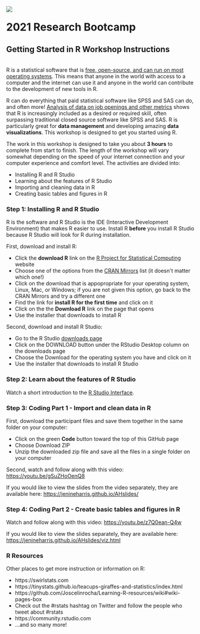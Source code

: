<img src = "https://academichive.com/wp-content/uploads/2017/01/HIVE-001-300x142.png" align = "left"> 

# 2021 Research Bootcamp

## Getting Started in R Workshop Instructions


<br>R is a statistical software that is <a href = "https://www.r-project.org">free, open-source, and can run on most operating systems</a>. This means that anyone in the world with access to a computer and the internet can use it and anyone in the world can contribute to the development of new tools in R. 

R can do everything that paid statistical software like SPSS and SAS can do, and often more! <a href = "http://r4stats.com/2019/05/28/data-science-jobs-report-2019-python-way-up-tensorflow-growing-rapidly-r-use-double-sas/">Analysis of data on job openings and other metrics</a> shows that R is increasingly included as a desired or required skill, often surpassing traditional closed source software like SPSS and SAS. R is particularly great for **data management** and developing amazing **data visualizations**. This workshop is designed to get you started using R. 

The work in this workshop is designed to take you about **3 hours** to complete from start to finish. The length of the workshop will vary somewhat depending on the speed of your internet connection and your computer experience and comfort level. The activities are divided into:

<ul>
  <li> Installing R and R Studio
  <li> Learning about the features of R Studio
  <li> Importing and cleaning data in R
  <li> Creating basic tables and figures in R 
</ul>


### Step 1: Installing R and R Studio

R is the software and R Studio is the IDE (Interactive Development Environment) that makes R easier to use. Install R **before** you install R Studio because R Studio will look for R during installation.

First, download and install R:

<ul>
  <li> Click the <b>download R</b> link on the <a href = "https://www.r-project.org">R Project for Statistical Computing</a> website
  <li> Choose one of the options from the <a href = "https://cran.r-project.org/mirrors.html">CRAN Mirrors</a> list (it doesn't matter which one!)
  <li> Click on the download that is appopropriate for your operating system, Linux, Mac, or Windows; if you are not given this option, go back to the CRAN Mirrors and try a different one
  <li> Find the link for <b>install R for the first time</b> and click on it
  <li> Click on the the <b>Download R</b> link on the page that opens
  <li> Use the installer that downloads to install R 
</ul>

Second, download and install R Studio:

<ul>
  <li> Go to the R Studio <a href = "https://rstudio.com/products/rstudio/download/"> downloads page</a> 
  <li> Click on the DOWNLOAD button under the RStudio Desktop column on the downloads page
  <li> Choose the Download for the operating system you have and click on it  
  <li> Use the installer that downloads to install R Studio 
</ul>

### Step 2: Learn about the features of R Studio 

Watch a short introduction to the <a href = "https://youtu.be/6bZGlHmssPI">R Studio Interface</a>.

### Step 3: Coding Part 1 - Import and clean data in R

First, download the participant files and save them together in the same folder on your computer:

<ul>
  <li> Click on the green <b>Code</b> button toward the top of this GitHub page 
  <li> Choose Download ZIP
  <li> Unzip the downloaded zip file and save all the files in a single folder on your computer 
</ul>

Second, watch and follow along with this video: https://youtu.be/gSuZHoOenQ8

If you would like to view the slides from the video separately, they are available here: https://jenineharris.github.io/AHslides/

### Step 4: Coding Part 2 - Create basic tables and figures in R

Watch and follow along with this video: https://youtu.be/z7Q0ean-Q4w

If you would like to view the slides separately, they are available here: https://jenineharris.github.io/AHslides/viz.html

### R Resources

Other places to get more instruction or information on R:

<ul>
  <li> https://swirlstats.com
  <li> https://tinystats.github.io/teacups-giraffes-and-statistics/index.html
  <li> https://github.com/Joscelinrocha/Learning-R-resources/wiki#wiki-pages-box
  <li> Check out the #rstats hashtag on Twitter and follow the people who tweet about #rstats 
  <li> https://community.rstudio.com
  <li> ...and so many more!
</ul>


